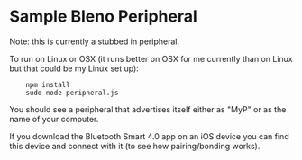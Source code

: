 # Sample Bleno Peripheral

Note: this is currently a stubbed in peripheral. 

To run on Linux or OSX (it runs better on OSX for me currently than on Linux but that could be my Linux set up):

        npm install
        sudo node peripheral.js

You should see a peripheral that advertises itself either as "MyP" or as the name of your computer. 

If you download the Bluetooth Smart 4.0 app on an iOS device you can find this device and connect with it (to see how pairing/bonding works).



